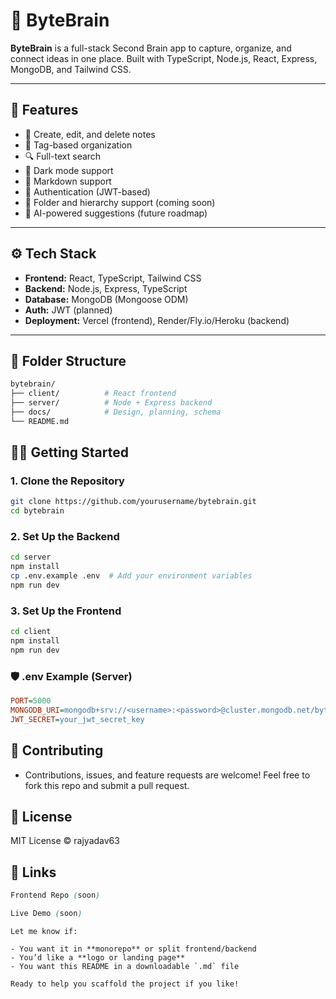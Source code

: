 # 🧠 ByteBrain

**ByteBrain** is a full-stack Second Brain app to capture, organize, and connect ideas in one place. Built with TypeScript, Node.js, React, Express, MongoDB, and Tailwind CSS.

---

## 🚀 Features

- 📝 Create, edit, and delete notes
- 🧠 Tag-based organization
- 🔍 Full-text search
- 🌙 Dark mode support
- 🧩 Markdown support
- 🔐 Authentication (JWT-based)
- 📁 Folder and hierarchy support (coming soon)
- 🤖 AI-powered suggestions (future roadmap)

---

## ⚙️ Tech Stack

- **Frontend:** React, TypeScript, Tailwind CSS
- **Backend:** Node.js, Express, TypeScript
- **Database:** MongoDB (Mongoose ODM)
- **Auth:** JWT (planned)
- **Deployment:** Vercel (frontend), Render/Fly.io/Heroku (backend)

---

## 📁 Folder Structure

```bash
bytebrain/
├── client/          # React frontend
├── server/          # Node + Express backend
├── docs/            # Design, planning, schema
└── README.md

```

## 🧑‍💻 Getting Started

### 1. Clone the Repository

```bash
git clone https://github.com/yourusername/bytebrain.git
cd bytebrain
```

### 2. Set Up the Backend

```bash
cd server
npm install
cp .env.example .env  # Add your environment variables
npm run dev
```

### 3. Set Up the Frontend

```bash
cd client
npm install
npm run dev
```

### 🛡️ .env Example (Server)

```ini
PORT=5000
MONGODB_URI=mongodb+srv://<username>:<password>@cluster.mongodb.net/bytebrain
JWT_SECRET=your_jwt_secret_key
```

## 🙌 Contributing

- Contributions, issues, and feature requests are welcome!
Feel free to fork this repo and submit a pull request.

## 📄 License

MIT License © rajyadav63

## 🔗 Links

```css
Frontend Repo (soon)
```

```css
Live Demo (soon)
```

```yarn
Let me know if:

- You want it in **monorepo** or split frontend/backend
- You’d like a **logo or landing page**
- You want this README in a downloadable `.md` file

Ready to help you scaffold the project if you like!
```
